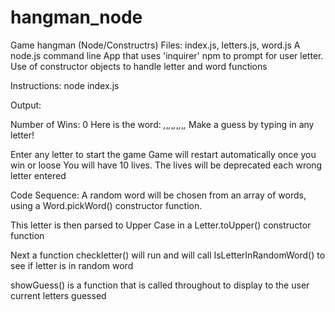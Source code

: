 # hangman_node

Game hangman (Node/Constructrs)
Files: index.js, letters.js, word.js
A node.js command line App that uses 'inquirer' npm to prompt for user letter.
Use of constructor objects to handle letter and word functions


Instructions: node index.js 

Output: 

Number of Wins: 0
Here is the word: _,_,_,_,_,_,_,_,_,_
Make a guess by typing in any letter!

Enter any letter to start the game
Game will restart automatically once you win or loose
You will have 10 lives.
The lives will be deprecated each wrong letter entered

Code Sequence:
A random word will be chosen from an array of words, using a Word.pickWord()  constructor function.

This letter is then parsed to Upper Case in a Letter.toUpper() constructor function

Next a function checkletter() will run and will call IsLetterInRandomWord() to see if letter is in random word

showGuess() is a function that is called throughout to display to the user  current letters guessed
